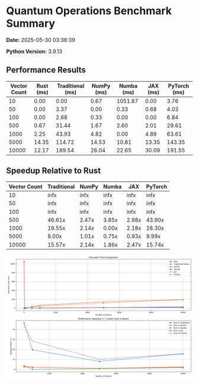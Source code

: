 # Quantum Operations Benchmark Summary

**Date:** 2025-05-30 03:36:39

**Python Version:** 3.9.13

## Performance Results

| Vector Count | Rust (ms) | Traditional (ms) | NumPy (ms) | Numba (ms) | JAX (ms) | PyTorch (ms) |
|-------------|-----------|-----------------|------------|------------|----------|-------------|
| 10 | 0.00 | 0.00 | 0.67 | 1051.87 | 0.00 | 3.76 |
| 50 | 0.00 | 3.37 | 0.00 | 0.33 | 0.68 | 4.03 |
| 100 | 0.00 | 2.68 | 0.33 | 0.00 | 0.00 | 6.84 |
| 500 | 0.67 | 31.44 | 1.67 | 2.60 | 2.01 | 29.61 |
| 1000 | 2.25 | 43.93 | 4.82 | 0.00 | 4.89 | 63.61 |
| 5000 | 14.35 | 114.72 | 14.53 | 10.81 | 13.35 | 143.35 |
| 10000 | 12.17 | 189.54 | 26.04 | 22.65 | 30.09 | 191.55 |


## Speedup Relative to Rust

| Vector Count | Traditional | NumPy | Numba | JAX | PyTorch |
|-------------|------------|-------|-------|-----|--------|
| 10 | infx | infx | infx | infx | infx |
| 50 | infx | infx | infx | infx | infx |
| 100 | infx | infx | infx | infx | infx |
| 500 | 46.61x | 2.47x | 3.85x | 2.98x | 43.90x |
| 1000 | 19.55x | 2.14x | 0.00x | 2.18x | 28.30x |
| 5000 | 8.00x | 1.01x | 0.75x | 0.93x | 9.99x |
| 10000 | 15.57x | 2.14x | 1.86x | 2.47x | 15.74x |


![Performance Comparison](./20250530_033632_quantum_operations_benchmark.png)
